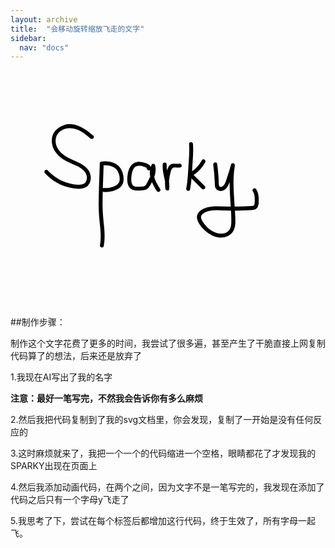 ```yaml
---
layout: archive
title:  "会移动旋转缩放飞走的文字"
sidebar:
  nav: "docs"
---
```



<?xml version="1.0" encoding="utf-8"?>
<!-- Generator: Adobe Illustrator 22.0.0, SVG Export Plug-In . SVG Version: 6.00 Build 0)  -->
<svg version="1.1" id="图层_2" xmlns="http://www.w3.org/2000/svg" xmlns:xlink="http://www.w3.org/1999/xlink" x="0px" y="0px"
	 viewBox="0 0 800 600" style="enable-background:new 0 0 800 600;" xml:space="preserve">
<g>
	<g>
		<path d="M210.3,165.8c-20.6-17.6-46.3-35.8-74.8-26.7c-10.7,3.4-20.6,10.6-26,20.6c-6.2,11.5-5.8,25.4-1,37.3
			c4.8,11.6,13.6,20.8,23.8,27.9c11.4,7.8,24.5,11.9,36.7,18c11,5.4,23.6,14.1,25,27.4c0.5,4.8-0.5,10-3.4,13.9
			c-4.3,5.7-11.6,6.4-18.2,6.3c-29.5-0.7-58-14.7-77.8-36.4c-4.3-4.8-11.4,2.3-7.1,7.1c17.3,19.1,40.8,32.4,66.1,37.3
			c11.5,2.2,25.8,4.4,36.7-1.2c10.2-5.3,14.7-17.2,13.4-28.2c-3.3-27.9-34.7-35.7-55.6-46.3c-11.9-6-23.3-14.5-29.4-26.7
			c-5.7-11.4-6.1-25.9,2.3-36.2c9.2-11.2,24.6-14.8,38.5-12.2c17.1,3.2,30.5,14.2,43.4,25.2C208.1,177.1,215.2,170,210.3,165.8
			L210.3,165.8z"/>
	</g>
	<animateMotion path="M 0 0 L 100 100" begin="1s" dur="5s" fill="freeze" />
      <animateTransform attributeName="transform" attributeType="XML" type="rotate" from="-30" to="0" begin="1s" dur="5s" fill="freeze" /> 
      <animateTransform attributeName="transform" attributeType="XML" type="scale" from="1" to="3" additive="sum" begin="1s" dur="5s" fill="freeze" /> 
</g>
<g>
	<g>
		<path d="M226.8,236c-1,34.9-2.8,69.8-2.9,104.7c0,17.1,1.4,33.9,3.2,50.9c1.8,17.2,3.4,34.8,0.2,51.9c-1.2,6.3,8.5,9,9.6,2.7
			c3.2-16.9,2.3-33.8,0.6-50.8c-1.8-17.6-3.6-35.1-3.7-52.8c0-35.5,1.8-71.1,2.9-106.6C237,229.6,227,229.6,226.8,236L226.8,236z"/>
	</g>
	<animateMotion path="M 0 0 L 100 100" begin="1s" dur="5s" fill="freeze" />
      <animateTransform attributeName="transform" attributeType="XML" type="rotate" from="-30" to="0" begin="1s" dur="5s" fill="freeze" /> 
      <animateTransform attributeName="transform" attributeType="XML" type="scale" from="1" to="3" additive="sum" begin="1s" dur="5s" fill="freeze" /> 
</g>
<g>
	<g>
		<path d="M237,240.9c8.5,0,17.4,0.9,25,5c8.9,4.8,12.9,13.3,14.7,22.9c1.7,9.6,0.6,18.2-8.4,23.2c-9.6,5.4-20.4,7.5-31.3,6.9
			c-6.4-0.4-6.4,9.6,0,10c13.3,0.7,27.6-2.3,38.8-9.7c10.4-6.9,12.7-18.3,11-30.1c-1.7-12-6.5-23.1-16.8-30
			c-9.6-6.5-21.7-8.3-33.1-8.2C230.6,230.9,230.6,240.9,237,240.9L237,240.9z"/>
	</g>
	<animateMotion path="M 0 0 L 100 100" begin="1s" dur="5s" fill="freeze" />
      <animateTransform attributeName="transform" attributeType="XML" type="rotate" from="-30" to="0" begin="1s" dur="5s" fill="freeze" /> 
      <animateTransform attributeName="transform" attributeType="XML" type="scale" from="1" to="3" additive="sum" begin="1s" dur="5s" fill="freeze" /> 
</g>
<g>
	<g>
		<path d="M355.2,251.4c8-14.1-24.3-20.2-32.9-19c-17.2,2.5-23,18.8-25,34c-1.7,12.7-1.5,31.1,12.5,36.9c7.4,3.1,16.7,1.9,24.5,1.3
			c7.9-0.6,13.8-2.5,18.3-9.4c10.2-15.9,19.5-34.9,14.8-54.1c-1-4-7.2-5.1-9.1-1.2c-11.3,23.2,1,46.6,13.3,66.4
			c3.4,5.5,12,0.4,8.6-5c-10.1-16.2-22.8-36.9-13.3-56.3c-3-0.4-6.1-0.8-9.1-1.2c3.8,15.5-4.2,30-11.7,43c-1.6,2.8-3,6.1-6.3,7.2
			c-3.3,1.1-7.2,0.9-10.6,1.1c-6.2,0.3-14.9,1.8-19.1-3.8c-3.6-4.7-3.5-11.7-3.3-17.3c0.3-7.2,1.4-15.1,4.4-21.7
			c2.8-6.2,8-9.8,14.9-10.1c3.4-0.2,6.7,0.5,10,1.6c1.8,0.6,10.4,3.2,10.7,5.6c0.2-1.3,0.3-2.6,0.5-3.9c-0.2,0.3-0.4,0.7-0.6,1
			C343.4,252,352.1,257,355.2,251.4L355.2,251.4z"/>
	</g>
	<animateMotion path="M 0 0 L 100 100" begin="1s" dur="5s" fill="freeze" />
      <animateTransform attributeName="transform" attributeType="XML" type="rotate" from="-30" to="0" begin="1s" dur="5s" fill="freeze" /> 
      <animateTransform attributeName="transform" attributeType="XML" type="scale" from="1" to="3" additive="sum" begin="1s" dur="5s" fill="freeze" /> 
</g>
<g>
	<g>
		<path d="M386.5,239c-0.4,9.9,0.8,19.5,3,29.1c2.2,10.1,5.2,20.4,3.8,30.8c3.3,0.4,6.5,0.9,9.8,1.3c-1.6-13.3-0.7-26.7,3-39.6
			c1.4-5,2.7-13.2,8.9-13.9c5.5-0.6,10.8,1,16.3-0.1c6.3-1.2,3.6-10.9-2.7-9.6c-6.8,1.3-13.7-1.9-20.3,1.2c-6,2.8-8.2,8.8-10.2,14.6
			c-5.2,15.2-6.8,31.5-4.9,47.4c0.6,5,9,7.4,9.8,1.3c2.9-21.2-7.4-41.3-6.4-62.6C396.8,232.6,386.8,232.6,386.5,239L386.5,239z"/>
	</g>
	<animateMotion path="M 0 0 L 100 100" begin="1s" dur="5s" fill="freeze" />
      <animateTransform attributeName="transform" attributeType="XML" type="rotate" from="-30" to="0" begin="1s" dur="5s" fill="freeze" /> 
      <animateTransform attributeName="transform" attributeType="XML" type="scale" from="1" to="3" additive="sum" begin="1s" dur="5s" fill="freeze" /> 
</g>
<g>
	<g>
		<path d="M453.6,186.9c1.3,18.7-0.5,37.5-1.7,56.2c-1.2,18.8-1.7,37.8-5.5,56.4c-1.3,6.3,8.4,9,9.6,2.7c3.8-18.8,4.5-38,5.7-57.1
			c1.3-19.3,3.2-38.8,1.8-58.2C463.1,180.5,453.1,180.5,453.6,186.9L453.6,186.9z"/>
	</g>
	<animateMotion path="M 0 0 L 100 100" begin="1s" dur="5s" fill="freeze" />
      <animateTransform attributeName="transform" attributeType="XML" type="rotate" from="-30" to="0" begin="1s" dur="5s" fill="freeze" /> 
      <animateTransform attributeName="transform" attributeType="XML" type="scale" from="1" to="3" additive="sum" begin="1s" dur="5s" fill="freeze" /> 
</g>
<g>
	<g>
		<path d="M485.9,228.2c-3.7,7.1-8.4,13.6-14.1,19.2c-2.7,2.6-5.6,5.1-8.7,7.3c-2.8,2-6.4,3.5-8.2,6.6c-4.2,7.4,5.7,13.9,10.2,18.4
			c7,7,14.1,14.1,21.1,21.1c4.6,4.6,11.6-2.5,7.1-7.1c-6.1-6.1-12.2-12.2-18.3-18.3c-2.8-2.8-5.6-5.6-8.4-8.4
			c-0.9-0.9-1.9-1.9-2.8-2.8c0.2,0.6,0.3,1.2,0.5,1.8c1.6-0.9,3.1-2,4.6-3.1c10.8-7.8,19.5-17.9,25.7-29.6
			C497.5,227.5,488.9,222.4,485.9,228.2L485.9,228.2z"/>
	</g>
	<animateMotion path="M 0 0 L 100 100" begin="1s" dur="5s" fill="freeze" />
      <animateTransform attributeName="transform" attributeType="XML" type="rotate" from="-30" to="0" begin="1s" dur="5s" fill="freeze" /> 
      <animateTransform attributeName="transform" attributeType="XML" type="scale" from="1" to="3" additive="sum" begin="1s" dur="5s" fill="freeze" /> 
</g>
<g>
	<g>
		<path d="M515,240.1c2,14.7,3.3,29.5,3.8,44.3c0.2,5.9-0.2,12.5,4,17.3c3.3,3.7,8.2,5.1,13,4.5c11.8-1.3,16.9-12.6,20.6-22.5
			c5.2-13.6,9.6-27.4,13.3-41.5c-3.2-0.9-6.4-1.8-9.6-2.7c-5.7,32.8-3.3,66-1.2,99c1.1,16.2,2.4,32.7,1.8,49
			c-0.3,7.5-1.7,15.1-7.3,20.4c-5,4.7-12,6.9-18.8,6.8c-14.5-0.1-28.4-8.9-38-19.3c-4.7-5.1-9-11.2-11.7-17.6
			c-3.4-8.2,2.1-13.2,9-16.9c12-6.4,26.7-5.8,39.9-5.3c16.8,0.6,33.5,0.8,50.3,0.3c9.5-0.2,19-0.6,28.5-1.2
			c6.7-0.4,12.9-1.9,15.7-8.6c2.7-6.3,2.3-15.1,2-21.9c-0.3-7.9-2-15.6-6.3-22.3c-3.5-5.4-12.2-0.4-8.6,5c4.4,6.7,5.1,14.4,5,22.2
			c-0.1,3.4-0.1,6.9-0.6,10.3c-0.6,4.4-3.1,5-7.2,5.2c-18,1.2-36,1.6-54,1.5c-15.9-0.1-32.1-1.9-48-0.1c-12.6,1.5-28.5,6.1-35,18.2
			c-6.9,12.9,5.4,29.1,13.9,38.2c10,10.8,23.8,19.5,38.5,21.7c13.7,2,28.4-2.3,36.6-14.1c9.1-13,6.3-32.3,5.7-47.2
			c-1.8-40.2-7.5-80.7-0.6-120.7c1.1-6.2-8-9-9.6-2.7c-2.9,11-6.2,21.9-10,32.6c-2.5,7.1-5.6,21.9-14.3,23.9
			c-5.2,1.2-6.6-2.6-6.8-7.1c-0.2-5.7-0.4-11.3-0.7-17c-0.7-11.6-1.9-23.1-3.5-34.5C523.7,231.1,514.1,233.8,515,240.1L515,240.1z"
			/>
	</g>
    <animateMotion path="M 0 0 L 100 100" begin="1s" dur="5s" fill="freeze" />
      <animateTransform attributeName="transform" attributeType="XML" type="rotate" from="-30" to="0" begin="1s" dur="5s" fill="freeze" /> 
      <animateTransform attributeName="transform" attributeType="XML" type="scale" from="1" to="3" additive="sum" begin="1s" dur="5s" fill="freeze" /> 
    </text> 
</g>
</svg>



##制作步骤：

制作这个文字花费了更多的时间，我尝试了很多遍，甚至产生了干脆直接上网复制代码算了的想法，后来还是放弃了

1.我现在AI写出了我的名字

**注意：最好一笔写完，不然我会告诉你有多么麻烦**

2.然后我把代码复制到了我的svg文档里，你会发现，复制了一开始是没有任何反应的

3.这时麻烦就来了，我把一个一个的代码缩进一个空格，眼睛都花了才发现我的SPARKY出现在页面上

4.然后我添加动画代码，在两个<g></g>之间，因为文字不是一笔写完的，我发现在添加了代码之后只有一个字母y飞走了

5.我思考了下，尝试在每个<g>标签后都增加这行代码，终于生效了，所有字母一起飞。

